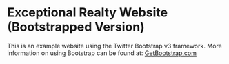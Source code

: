 # Exceptional Realty Website (Bootstrapped Version)

This is an example website using the Twitter Bootstrap v3 framework. 
More information on using Bootstrap can be found at: 
[GetBootstrap.com](http://getbootstrap.com)
